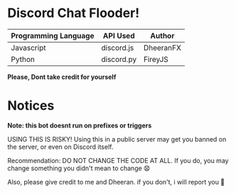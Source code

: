 # Discord Chat Flooder!

| Programming Language | API Used   | Author    |
|----------------------|------------|-----------|
|      Javascript      | discord.js | DheeranFX |
|        Python        | discord.py |  FireyJS  |


**Please, Dont take credit for yourself**

# Notices
 **Note: this bot doesnt run on prefixes or triggers**
 
USING THIS IS RISKY! Using this in a public server may get you banned on the server, or even on Discord itself.

Recommendation: DO NOT CHANGE THE CODE AT ALL. If you do, you may change something you didn't mean to change 😧

Also, please give credit to me and Dheeran. if you don't, i will report you 🔫

